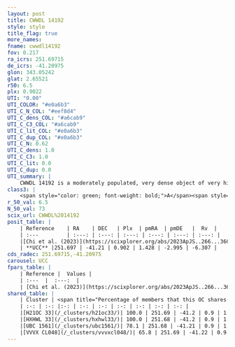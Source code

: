```yaml
---
layout: post
title: CWWDL 14192
style: style
title_flag: true
more_names: 
fname: cwwdl14192
fov: 0.217
ra_icrs: 251.69715
de_icrs: -41.20975
glon: 343.05242
glat: 2.65521
r50: 6.5
plx: 0.9022
UTI: "0.00"
UTI_COLOR: "#e0a6b3"
UTI_C_N_COL: "#eef8d4"
UTI_C_dens_COL: "#a6cab9"
UTI_C_C3_COL: "#a6cab9"
UTI_C_lit_COL: "#e0a6b3"
UTI_C_dup_COL: "#e0a6b3"
UTI_C_N: 0.62
UTI_C_dens: 1.0
UTI_C_C3: 1.0
UTI_C_lit: 0.0
UTI_C_dup: 0.0
UTI_summary: |
    CWWDL 14192 is a moderately populated, very dense object of very high C3 quality. It was recently reported in the literature.<br><br><span style="color: #99180f; font-weight: bold;">Warning: </span>This is very likely a duplicate object, which shares a large percentage of members with at least one previously reported entry.
class3: |
    <span style="color: green; font-weight: bold;">A</span><span style="color: green; font-weight: bold;">A</span>
r_50_val: 6.5
N_50_val: 73
scix_url: CWWDL%2014192
posit_table: |
    | Reference    | RA    | DEC   | Plx  | pmRA  | pmDE   |  Rv  |
    | :---         | :---: | :---: | :---: | :---: | :---: | :---: |
    |[Chi et al. (2023)](https://scixplorer.org/abs/2023ApJS..266...36C) | 251.686 | -41.212 | 0.91 | 1.42 | -3.018 | 3.301 |
    | **UCC** |251.697 | -41.21 | 0.902 | 1.428 | -2.995 | -6.307 | 
cds_radec: 251.69715,-41.20975
carousel: UCC
fpars_table: |
    | Reference |  Values |
    | :---  |  :---:  |
    | [Chi et al. (2023)](https://scixplorer.org/abs/2023ApJS..266...36C) | `logAge=7.04, Z=0.4` |
shared_table: |
    | Cluster | <span title="Percentage of members that this OC shares with the ones listed">%</span>   | RA   | DEC   | Plx   | pmRA  | pmDE  | Rv | UTI |
    | :-: | :-: |:-: | :-: | :-: | :-: | :-: | :-: | :-: |
    |[H21OC 33](/_clusters/h21oc33/)| 100.0 | 251.69 | -41.2 | 0.9 | 1.43 | -2.99 | -10.85 |0.01 |
    |[HXHWL 33](/_clusters/hxhwl33/)| 100.0 | 251.68 | -41.2 | 0.9 | 1.4 | -3.0 | -9.52 |0.4 |
    |[UBC 1561](/_clusters/ubc1561/)| 78.1 | 251.68 | -41.21 | 0.9 | 1.45 | -2.99 | -10.85 |0.0 |
    |[VVVX CL048](/_clusters/vvvxcl048/)| 65.8 | 251.69 | -41.22 | 0.9 | 1.46 | -3.0 | -10.85 |0.5 |
---
```


